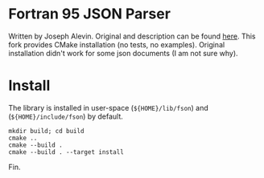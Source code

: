 Fortran 95 JSON Parser
======================
Written by Joseph Alevin. Original and description can be found [here](https://github.com/josephalevin/fson). This fork provides CMake installation (no tests, no examples). Original installation didn't work for some json documents (I am not sure why).

# Install

The library is installed in user-space (`${HOME}/lib/fson`) and (`${HOME}/include/fson`) by default.

```
mkdir build; cd build
cmake ..
cmake --build .
cmake --build . --target install
```

Fin.
